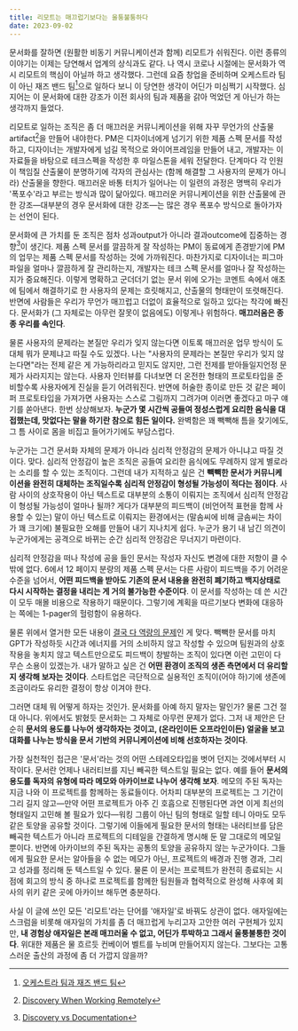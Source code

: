 ```yaml
---
title: 리모트는 매끄럽기보다는 울퉁불퉁하다
date: 2023-09-02
---
```


문서화를 잘하면 (원활한 비동기 커뮤니케이션과 함께) 리모트가 쉬워진다.
이런 종류의 이야기는 이제는 당연해서 업계의 상식과도 같다.
나 역시 코로나 시절에는 문서화가 역시 리모트의 핵심이 아닐까 하고 생각했다.
그런데 요즘 창업을 준비하며 오케스트라 팀이 아닌 재즈 밴드 팀[^1]으로 일하다 보니 이 당연한 생각이 어딘가 미심쩍기 시작했다.
심지어는 이 문서화에 대한 강조가 이전 회사의 팀과 제품을 갉아 먹었던 게 아닌가 하는 생각까지 들었다.

리모트로 일하는 조직은 좀 더 매끄러운 커뮤니케이션을 위해 자꾸 무언가의 산출물artifact[^2]을 만들어 내야한다.
PM은 디자이너에게 넘기기 위한 제품 스펙 문서를 작성하고, 디자이너는 개발자에게 넘길 목적으로 와이어프레임을 만들어 내고, 개발자는 이 자료들을 바탕으로 테크스펙을 작성한 후 마일스톤을 세워 전달한다.
단계마다 각 인원이 책임질 산출물이 분명하기에 각자의 관심사는 (함께 해결할 그 사용자의 문제가 아니라) 산출물을 향한다.
매끄러운 바통 터치가 일어나는 이 일련의 과정은 명백히 우리가 '폭포수'라고 부르는 방식과 많이 닮아있다.
매끄러운 커뮤니케이션을 위한 산출물에 관한 강조—대부분의 경우 문서화에 대한 강조—는 많은 경우 폭포수 방식으로 돌아가자는 선언이 된다.

문서화에 큰 가치를 둔 조직은 점차 성과output가 아니라 결과outcome에 집중하는 경향[^3]이 생긴다.
제품 스펙 문서를 깔끔하게 잘 작성하는 PM이 동료에게 존경받기에 PM의 업무는 제품 스펙 문서를 작성하는 것에 가까워진다.
마찬가지로 디자이너는 피그마 파일을 얼마나 깔끔하게 잘 관리하는지, 개발자는 테크 스펙 문서를 얼마나 잘 작성하는지가 중요해진다.
이렇게 명확하고 군더더기 없는 문서 위에 오가는 코멘트 속에서 애초에 팀에서 해결하기로 한 사용자의 문제는 흐릿해지고, 산출물의 형태만이 또렷해진다.
반면에 사람들은 우리가 무언가 매끄럽고 더없이 효율적으로 일하고 있다는 착각에 빠진다.
문서화가 (그 자체로는 아무런 잘못이 없음에도) 이렇게나 위험하다. **매끄러움은 종종 우리를 속인다**.

물론 사용자의 문제라는 본질만 우리가 잊지 않는다면 이토록 매끄러운 업무 방식이 도대체 뭐가 문제냐고 따질 수도 있겠다.
나는 "사용자의 문제라는 본질만 우리가 잊지 않는다면"라는 전제 같은 게 가능하리라고 믿지도 않지만, 그런 전제를 받아들일지언정 문제가 사라지지는 않는다.
사용자 인터뷰를 다녀보면 더 온전한 형태의 프로토타입을 준비할수록 사용자에게 진실을 듣기 어려워진다.
반면에 허술한 종이로 만든 것 같은 페이퍼 프로토타입을 가져가면 사용자는 스스로 그림까지 그려가며 이러면 좋겠다고 마구 얘기를 쏟아낸다.
한번 상상해보자. **누군가 몇 시간씩 공들여 정성스럽게 요리한 음식을 대접했는데, 맛없다는 말을 하기란 참으로 힘든 일이다.**
완벽함은 꽤 빽빽해 틈을 찾기에도, 그 틈 사이로 몸을 비집고 들어가기에도 부담스럽다.

누군가는 그건 문서화 자체의 문제가 아니라 심리적 안정감의 문제가 아니냐고 따질 것이다. 맞다.
심리적 안정감이 높은 조직은 공들여 요리한 음식에도 무례하지 않게 별로라는 소리를 할 수 있는 조직이다.
그런데 내가 지적하고 싶은 건 **빽빽한 문서가 커뮤니케이션을 완전히 대체하는 조직일수록 심리적 안정감이 형성될 가능성이 적다는 점이다**.
사람 사이의 상호작용이 아닌 텍스트로 대부분의 소통이 이뤄지는 조직에서 심리적 안정감이 형성될 가능성이 얼마나 될까?
게다가 대부분의 피드백이 (비언어적 표현을 함께 사용할 수 있는) 말이 아닌 텍스트로 이뤄지는 환경에서는 (말솜씨에 비해 글솜씨는 차이가 꽤 크기에) 불필요한 오해를 만들어 내기 지나치게 쉽다.
누군가 용기 내 남긴 의견이 누군가에게는 공격으로 바뀌는 순간 심리적 안정감은 무너지기 마련이다.

심리적 안정감을 떠나 작성에 공을 들인 문서는 작성자 자신도 변경에 대한 저항이 클 수밖에 없다.
6에서 12 페이지 분량의 제품 스펙 문서는 다른 사람이 피드백을 주기 어려운 수준을 넘어서, **어떤 피드백을 받아도 기존의 문서 내용을 완전히 폐기하고 백지상태로 다시 시작하는 결정을 내리는 게 거의 불가능한 수준이다**.
이 문서를 작성하는 데 쓴 시간이 모두 매몰 비용으로 작용하기 때문이다.
그렇기에 계획을 따르기보다 변화에 대응하는 쪽에는 1-pager의 헐렁함이 유용하다.

물론 위에서 열거한 모든 내용이 [결국 다 역량의 문제](/when-either-a-or-b-fails)인 게 맞다.
빽빽한 문서를 마치 GPT가 작성하듯 시간과 에너지를 거의 소비하지 않고 작성할 수 있으며 팀원과의 상호작용을 놓치지 않고 텍스트만으로도 피드백이 창발하는 조직이 있다면 이런 고민이 다 무슨 소용이 있겠는가.
내가 말하고 싶은 건 **어떤 환경이 조직의 생존 측면에서 더 유리할지 생각해 보자는 것이다**.
스타트업은 극단적으로 실용적인 조직이(어야 하)기에 생존에 조금이라도 유리한 결정이 항상 이겨야 한다.

그러면 대체 뭐 어떻게 하자는 것인가. 문서화를 아예 하지 말자는 말인가?
물론 그건 절대 아니다. 위에서도 밝혔듯 문서화는 그 자체로 아무런 문제가 없다.
그저 내 제안은 단순히 **문서의 용도를 나누어 생각하자는 것이고, (온라인이든 오프라인이든) 얼굴을 보고 대화를 나누는 방식을 문서 기반의 커뮤니케이션에 비해 선호하자는 것이다**.

가장 실천적인 접근은 '문서'라는 것의 어떤 스테레오타입을 벗어 던지는 것에서부터 시작이다.
문서란 언제나 내러티브를 지닌 빼곡한 텍스트일 필요는 없다.
예를 들어 **문서의 용도를 독자의 유형에 따라 메모와 아카이브로 나누어 생각해 보자**.
메모의 주된 독자는 지금 나와 이 프로젝트를 함께하는 동료들이다.
어차피 대부분의 프로젝트는 그 기간이 그리 길지 않고—만약 어떤 프로젝트가 아주 긴 호흡으로 진행된다면 과연 이게 최선의 형태일지 고민해 볼 필요가 있다—워킹 그룹이 아닌 팀의 형태로 일할 테니 아마도 모두 같은 토양을 공유할 것이다.
그렇기에 이들에게 필요한 문서의 형태는 내러티브를 담은 빼곡한 텍스트가 아니라 프로젝트의 디테일을 간결하게 명시해 둔 말 그대로의 메모일 뿐이다.
반면에 아카이브의 주된 독자는 공통의 토양을 공유하지 않는 누군가이다.
그들에게 필요한 문서는 알아들을 수 없는 메모가 아닌, 프로젝트의 배경과 진행 경과, 그리고 성과를 정리해 둔 텍스트일 수 있다.
물론 이 문서는 프로젝트가 완전히 종료되는 시점에 회고의 방식 중 하나로 프로젝트를 함께한 팀원들과 협력적으로 완성해 사후에 회사의 위키 같은 곳에 아카이브 해두면 충분하다.

사실 이 글에 쓰인 모든 '리모트'라는 단어를 '애자일'로 바꿔도 상관이 없다.
애자일에는 스크럼을 비롯해 애자일의 가치를 좀 더 매끄럽게 누리고자 고안한 여러 구현체가 있지만, **내 경험상 애자일은 본래 매끄러울 수 없고, 어딘가 투박하고 그래서 울퉁불퉁한 것이다**.
위대한 제품은 물 흐르듯 컨베이어 벨트를 누비며 만들어지지 않는다.
그보다는 고통스러운 출산의 과정에 좀 더 가깝지 않을까?

[^1]: [오케스트라 팀과 재즈 밴드 팀](https://jayoung.blog/orchestra-team-jazz-band-team/)
[^2]: [Discovery When Working Remotely](https://www.svpg.com/discovery-when-working-remotely/)
[^3]: [Discovery vs Documentation](https://www.svpg.com/discovery-vs-documentation/)
